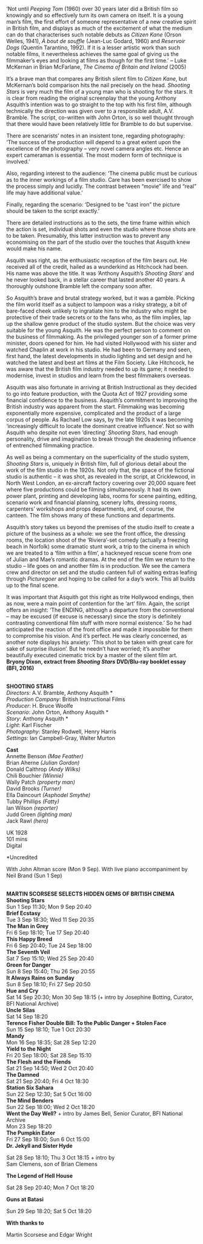 
‘Not until _Peeping Tom_ (1960) over 30 years later did a British film so knowingly and so effectively turn its own camera on itself. It is a young man’s film, the first effort of someone representative of a new creative spirit in British film, and displays as much of the excitement of what the medium can do that characterises such notable debuts as _Citizen Kane_ (Orson Welles, 1941),  _À bout de souffle_ (Jean-Luc Godard, 1960) and _Reservoir Dogs_ (Quentin Tarantino, 1992). If it is a lesser artistic work than such notable films, it nevertheless achieves the same goal of giving us the filmmaker’s eyes and looking at films as though for the first time.’ – Luke McKernan in Brian McFarlane, _The Cinema of Britain and Ireland_ (2005)

It’s a brave man that compares any British silent film to _Citizen Kane_, but McKernan’s bold comparison hits the nail precisely on the head. _Shooting Stars_ is very much the film of a young man who is shooting for the stars. It is clear from reading the original screenplay that the young Anthony Asquith’s intention was to go straight to the top with his first film, although technically the direction was given over to a responsible adult, A.V. Bramble. The script, co-written with John Orton, is so well thought through that there would have been relatively little for Bramble to do but supervise.

There are scenarists’ notes in an insistent tone, regarding photography: ‘The success of the production will depend to a great extent upon the excellence of the photography – very novel camera angles etc. Hence an expert cameraman is essential. The most modern form of technique is involved.’

Also, regarding interest to the audience: ‘The cinema public must be curious as to the inner workings of a film studio. Care has been exercised to show the process simply and lucidly. The contrast between “movie” life and “real” life may have additional value.’

Finally, regarding the scenario: ‘Designed to be “cast iron” the picture should be taken to the script exactly.’

There are detailed instructions as to the sets, the time frame within which the action is set, individual shots and even the studio where those shots are to be taken. Presumably, this latter instruction was to prevent any economising on the part of the studio over the touches that Asquith knew would make his name.

Asquith was right, as the enthusiastic reception of the film bears out. He received all of the credit, hailed as a wunderkind as Hitchcock had been. His name was above the title. It was ‘Anthony Asquith’s _Shooting Stars_’ and he never looked back, in a stellar career that lasted another 40 years. A thoroughly outshone Bramble left the company soon after.

So Asquith’s brave and brutal strategy worked, but it was a gamble. Picking the film world itself as a subject to lampoon was a risky strategy, a bit of bare-faced cheek unlikely to ingratiate him to the industry who might be protective of their trade secrets or to the fans who, as the film implies, lap up the shallow genre product of the studio system. But the choice was very suitable for the young Asquith. He was the perfect person to comment on the business of filmmaking. As the privileged younger son of a former prime minister, doors opened for him. He had visited Hollywood with his sister and watched Chaplin at work in his studio. He had been to Germany and seen, first hand, the latest developments in studio lighting and set design and he watched the latest and best art films at the Film Society. Like Hitchcock, he was aware that the British film industry needed to up its game; it needed to modernise, invest in studios and learn from the best filmmakers overseas.

Asquith was also fortunate in arriving at British Instructional as they decided to go into feature production, with the Quota Act of 1927 providing some financial confidence to the business. Asquith’s commitment to improving the British industry was apparent from the start. Filmmaking was becoming exponentially more expensive, complicated and the product of a large corpus of people. As Rachael Low says, by the late 1920s it was becoming ‘increasingly difficult to locate the dominant creative influence’. Not so with Asquith who despite not even ‘directing’ _Shooting Stars_, had enough personality, drive and imagination to break through the deadening influence of entrenched filmmaking practice.

As well as being a commentary on the superficiality of the studio system, _Shooting Stars_ is, uniquely in British film, full of glorious detail about the work of the film studio in the 1920s. Not only that, the space of the fictional studio is authentic – it was shot, as revealed in the script, at Cricklewood, in North West London, an ex-aircraft factory covering over 20,000 square feet where five productions could be filming simultaneously. It had its own power plant, printing and developing labs, rooms for scene painting, editing, scenario work and financial planning, scenery lofts, dressing rooms, carpenters’ workshops and props departments, and, of course, the canteen. The film shows many of these functions and departments.

Asquith’s story takes us beyond the premises of the studio itself to create a picture of the business as a whole: we see the front office, the dressing rooms, the location shoot of the ‘Riviera’-set comedy (actually a freezing beach in Norfolk) some dramatic stunt work, a trip to the cinema in which we are treated to a ‘film within a film’, a hackneyed rescue scene from one of Julian and Mae’s romantic dramas. At the end of the film we return to the studio – life goes on and another film is in production. We see the camera crew and director on set and the studio canteen full of waiting extras leafing through _Picturegoer_ and hoping to be called for a day’s work. This all builds up to the final scene.

It was important that Asquith got this right as trite Hollywood endings, then as now, were a main point of contention for the ‘art’ film. Again, the script offers an insight: ‘The ENDING, although a departure from the conventional – may be excused (if excuse is necessary) since the story is definitely contrasting conventional film stuff with more normal existence.’ So he had anticipated the reaction of the front office and made it impossible for them to compromise his vision. And it’s perfect. He was clearly concerned, as another note displays his anxiety: ‘This shot to be taken with great care for sake of surprise illusion’. But he needn’t have worried; it’s another beautifully executed cinematic trick by a master of the silent film art.  
**Bryony Dixon, extract from _Shooting Stars_ DVD/Blu-ray booklet essay (BFI, 2016)**
<br><br>

**SHOOTING STARS**  
_Directors_: A.V. Bramble, Anthony Asquith *  
_Production Company_: British Instructional Films  
_Producer_: H. Bruce Woolfe  
_Scenario_: John Orton, Anthony Asquith *  
_Story_: Anthony Asquith *  
_Light_: Karl Fischer  
_Photography_: Stanley Rodwell, Henry Harris  
_Settings_: Ian Campbell-Gray, Walter Murton

**Cast**  
Annette Benson _(Mae Feather)_  
Brian Aherne _(Julian Gordon)_  
Donald Calthrop _(Andy Wilks)_  
Chili Bouchier _(Winnie)_  
Wally Patch _(property man)_  
David Brooks _(Turner)_  
Ella Daincourt _(Asphodel Smythe)_  
Tubby Phillips _(Fatty)_  
Ian Wilson _(reporter)_  
Judd Green _(lighting man)_  
Jack Rawl _(hero)_

UK 1928  
101 mins  
Digital

*Uncredited

With John Altman score (Mon 9 Sep). With live piano accompaniment by Neil Brand (Sun 1 Sep)
<br><br>

**MARTIN SCORSESE SELECTS HIDDEN GEMS OF BRITISH CINEMA**<br>
**Shooting Stars**<br>
Sun 1 Sep 11:30; Mon 9 Sep 20:40<br>
**Brief Ecstasy**<br>
Tue 3 Sep 18:30; Wed 11 Sep 20:35<br>
**The Man in Grey**<br>
Fri 6 Sep 18:10; Tue 17 Sep 20:40<br>
**This Happy Breed**<br>
Fri 6 Sep 20:40; Tue 24 Sep 18:00<br>
**The Seventh Veil**<br>
Sat 7 Sep 15:10; Wed 25 Sep 20:40<br>
**Green for Danger**<br>
Sun 8 Sep 15:40; Thu 26 Sep 20:55<br>
**It Always Rains on Sunday**<br>
Sun 8 Sep 18:10; Fri 27 Sep 20:50<br>
**Hue and Cry**<br>
Sat 14 Sep 20:30; Mon 30 Sep 18:15 (+ intro by Josephine Botting, Curator, BFI National Archive)<br>
**Uncle Silas**<br>
Sat 14 Sep 18:20<br>
**Terence Fisher Double Bill:  To the Public Danger + Stolen Face**<br>
Sun 15 Sep 18:10; Tue 1 Oct 20:30<br>
**Mandy**<br>
Mon 16 Sep 18:35; Sat 28 Sep 12:20<br>
**Yield to the Night**<br>
Fri 20 Sep 18:00; Sat 28 Sep 15:10<br>
**The Flesh and the Fiends**<br>
Sat 21 Sep 14:50; Wed 2 Oct 20:40<br>
**The Damned**<br>
Sat 21 Sep 20:40; Fri 4 Oct 18:30<br>
**Station Six Sahara**<br>
Sun 22 Sep 12:30; Sat 5 Oct 16:00<br>
**The Mind Benders**<br>
Sun 22 Sep 18:00; Wed 2 Oct 18:20<br>
**Went the Day Well?** + intro by James Bell,  Senior Curator, BFI National Archive<br>
Mon 23 Sep 18:20<br>
**The Pumpkin Eater**<br>
Fri 27 Sep 18:00; Sun 6 Oct 15:00<br>
**Dr. Jekyll and Sister Hyde**<br>

Sat 28 Sep 18:10; Thu 3 Oct 18:15 + intro by  
Sam Clemens, son of Brian Clemens<br>

**The Legend of Hell House**<br>

Sat 28 Sep 20:40; Mon 7 Oct 18:20<br>

**Guns at Batasi**<br>

Sun 29 Sep 18:20; Sat 5 Oct 18:20<br>

**With thanks to**<br>

Martin Scorsese and Edgar Wright<br>
<br><br>
<!--stackedit_data:
eyJoaXN0b3J5IjpbMTk2MDIxMTE4M119
-->
